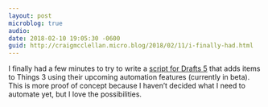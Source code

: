 ```yaml
---
layout: post
microblog: true
audio: 
date: 2018-02-10 19:05:30 -0600
guid: http://craigmcclellan.micro.blog/2018/02/11/i-finally-had.html
---
```

 I finally had a few minutes to try to write a [script for Drafts 5](https://github.com/craigwmcclellan/Public-Drafts-Scripts/tree/master/Add%20to%20Things) that adds items to Things 3 using their upcoming automation features (currently in beta). This is more proof of concept because I haven’t decided what I need to automate yet, but I love the possibilities.
